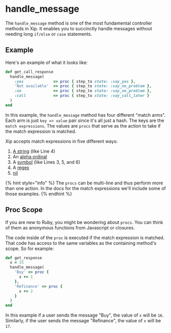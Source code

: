 # handle\_message

The `handle_message` method is one of the most fundamental controller methods in Xip. It enables you to succinctly handle messages without needing long `if/else` or `case` statements.

## Example

Here's an example of what it looks like:

```ruby
def get_call_response
  handle_message(
    :yes             => proc { step_to state: :say_yes },
    'Not available'  => proc { step_to state: :say_no_problem },
    :no              => proc { step_to state: :say_no_problem },
    :call            => proc { step_to state: :say_call_later }
  )
end
```

In this example, the `handle_message` method has four different "match arms". Each arm is just `key => value` pair since it's all  just a hash. The keys are the `match expressions`. The values are `procs` that serve as the action to take if the match expression is matched.

Xip accepts match expressions in five different ways:

1. [A string](string-mather.md) \(like Line 4\)
2. An [alpha ordinal](alpha-ordinal-matcher.md)
3. A [symbol](nlp-matcher.md) \(like Lines 3, 5, and 6\)
4. A [regex](regex-matcher.md)
5. [nil](nil-matcher.md)

{% hint style="info" %}
The `procs` can be multi-line and thus perform more than one action. In the docs for the match expressions we'll include some of those examples.
{% endhint %}

## Proc Scope

If you are new to Ruby, you might be wondering about `procs`. You can think of them as anonymous functions from Javascript or closures. 

The code inside of the `proc` is executed if the match expression is matched. That code has access to the same variables as the containing method's scope. So for example:

```ruby
def get_response
  x = 15
  handle_message(
    'Buy' => proc { 
      x += 1 
    },
    'Refinance' => proc { 
      x += 2 
    }
  )
end
```

In this example if a user sends the message "Buy", the value of `x` will be `16`. Similarly, if the user sends the message "Refinance", the value of `x` will be `17`.

